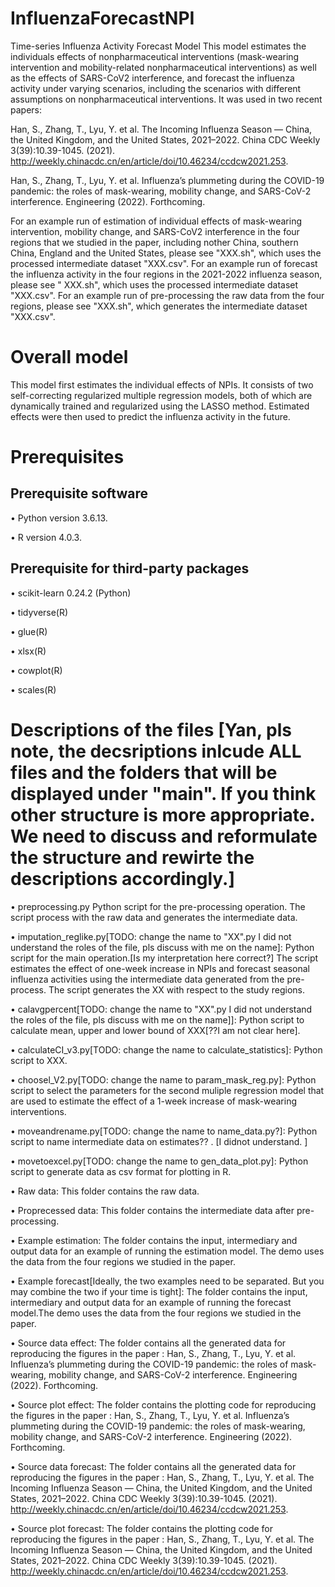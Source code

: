 # InfluenzaForecastNPI
Time-series Influenza Activity Forecast Model
This model estimates the individuals effects of nonpharmaceutical interventions (mask-wearing intervention and mobility-related nonpharmaceutical interventions) as well as the effects of SARS-CoV2 interference, and forecast the influenza activity under varying scenarios, including the scenarios with different assumptions on nonpharmaceutical interventions. It was used in two recent papers: 

Han, S., Zhang, T., Lyu, Y. et al. The Incoming Influenza Season — China, the United Kingdom, and the United States, 2021–2022. China CDC Weekly 3(39):10.39-1045. (2021). http://weekly.chinacdc.cn/en/article/doi/10.46234/ccdcw2021.253.

Han, S., Zhang, T., Lyu, Y. et al. Influenza’s plummeting during the COVID-19 pandemic: the roles of mask-wearing, mobility change, and SARS-CoV-2 interference. Engineering (2022). Forthcoming.

For an example run of estimation of individual effects of mask-wearing intervention, mobility change, and SARS-CoV2 interference in the four regions that we studied in the paper, including nother China, southern China, England and the United States, please see "XXX.sh", which uses the processed intermediate dataset "XXX.csv". For an example run of forecast the influenza activity in the four regions in the 2021-2022 influenza season, please see " XXX.sh", which uses the processed intermediate dataset "XXX.csv". For an example run of pre-processing the raw data from the four regions, please see "XXX.sh", which generates the intermediate dataset "XXX.csv".
# Overall model
This model first estimates the individual effects of NPIs. It consists of two self-correcting regularized multiple regression models, both of which are dynamically trained and regularized using the LASSO method. Estimated effects were then used to predict the influenza activity in the future.
# Prerequisites
## Prerequisite software
•	Python version 3.6.13.

•	R version 4.0.3.

## Prerequisite for third-party packages
•	scikit-learn 0.24.2 (Python)

•	tidyverse(R)

•	glue(R)

•	xlsx(R)

•	cowplot(R)

•	scales(R)

# Descriptions of the files [Yan, pls note, the decsriptions inlcude ALL files and the folders that will be displayed under "main". If you think other structure is more appropriate. We need to discuss and reformulate the structure and rewirte the descriptions accordingly.]

•	preprocessing.py Python script for the pre-processing operation. The script process with the raw data and generates the intermediate data.

•	imputation_reglike.py[TODO: change the name to "XX".py I did not understand the roles of the file, pls discuss with me on the name]: Python script for the main operation.[Is my interpretation here correct?] The script estimates the effect of one-week increase in NPIs and forecast seasonal influenza activities using the intermediate data generated from the pre-process. The script generates the XX with respect to the study regions. 

•	calavgpercent[TODO: change the name to "XX".py I did not understand the roles of the file, pls discuss with me on the name]]: Python script to calculate mean, upper and lower bound of XXX[??I am not clear here]. 

•	calculateCI_v3.py[TODO: change the name to calculate_statistics]: Python script to XXX.

•	choosel_V2.py[TODO: change the name to param_mask_reg.py]: Python script to select the parameters for the second muliple regression model that are used to estimate the effect of a 1-week increase of mask-wearing interventions.


•	moveandrename.py[TODO: change the name to name_data.py?]: Python script to name intermediate data on estimates?? . [I didnot understand. ]

•	movetoexcel.py[TODO: change the name to gen_data_plot.py]: Python script to generate data as csv format for plotting in R.

•	Raw data: This folder contains the raw data.

•	Proprecessed data: This folder contains the intermediate data after pre-processing. 


•	Example estimation: The folder contains the input, intermediary and output data for an example of running the estimation model. The demo uses the data from the four regions we studied in the paper.

•	Example forecast[Ideally, the two examples need to be separated. But you may combine the two if your time is tight]: The folder contains the input, intermediary and output data for an example of running the forecast model.The demo uses the data from the four regions we studied in the paper.

•	Source data effect: The folder contains all the generated data for reproducing the figures in the paper : Han, S., Zhang, T., Lyu, Y. et al. Influenza’s plummeting during the COVID-19 pandemic: the roles of mask-wearing, mobility change, and SARS-CoV-2 interference. Engineering (2022). Forthcoming.

•	Source plot effect: The folder contains the plotting code for reproducing the figures in the paper : Han, S., Zhang, T., Lyu, Y. et al. Influenza’s plummeting during the COVID-19 pandemic: the roles of mask-wearing, mobility change, and SARS-CoV-2 interference. Engineering (2022). Forthcoming.

•	Source data forecast: The folder contains all the generated data for reproducing the figures in the paper : Han, S., Zhang, T., Lyu, Y. et al. The Incoming Influenza Season — China, the United Kingdom, and the United States, 2021–2022. China CDC Weekly 3(39):10.39-1045. (2021). http://weekly.chinacdc.cn/en/article/doi/10.46234/ccdcw2021.253.

•	Source plot forecast: The folder contains the plotting code for reproducing the figures in the paper : Han, S., Zhang, T., Lyu, Y. et al. The Incoming Influenza Season — China, the United Kingdom, and the United States, 2021–2022. China CDC Weekly 3(39):10.39-1045. (2021). http://weekly.chinacdc.cn/en/article/doi/10.46234/ccdcw2021.253.


